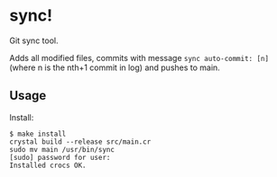 # sync!

Git sync tool.

Adds all modified files, commits with message `sync auto-commit: [n]`
(where n is the nth+1 commit in log) and pushes to main.

## Usage

Install:
```
$ make install
crystal build --release src/main.cr
sudo mv main /usr/bin/sync
[sudo] password for user:
Installed crocs OK.
```
